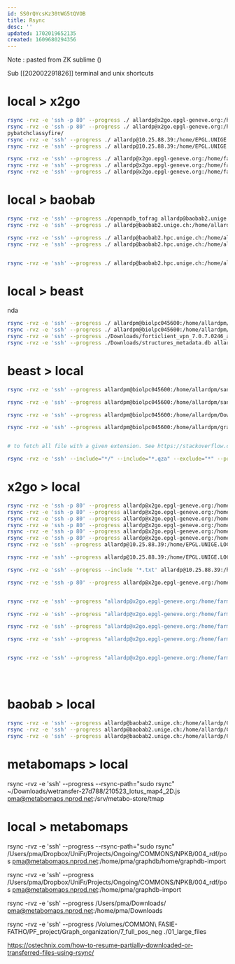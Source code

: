 ```yaml
---
id: SS0rQYcsKz30tWG5tQVOB
title: Rsync
desc: ''
updated: 1702019652135
created: 1609680294356
---
```


Note : pasted from ZK sublime ()

Sub [[202002291826]] terminal and unix shortcuts


# local > x2go 

```bash
rsync -rvz -e 'ssh -p 80' --progress ./ allardp@x2go.epgl-geneve.org:/home/EPGL.UNIGE.LOCAL/allardp/pybatchclassyfire/
rsync -rvz -e 'ssh -p 80' --progress ./ allardp@x2go.epgl-geneve.org:/home/EPGL.UNIGE.LOCAL/allardp/
pybatchclassyfire/
rsync -rvz -e 'ssh' --progress ./ allardp@10.25.88.39:/home/EPGL.UNIGE.LOCAL/allardp/
rsync -rvz -e 'ssh' --progress ./ allardp@10.25.88.39:/home/EPGL.UNIGE.LOCAL/allardp/opennaturalproductsdb/data/interim/tables/3_curated/

rsync -rvz -e 'ssh' --progress ./ allardp@x2go.epgl-geneve.org:/home/farma.unige.ch/allardp/Desktop/FARMAnetwork/RECHERCHE/COMMON\ FASIE-FATHO/PMA/Ubuntu_VM_img/ISDB_DNP/results
rsync -rvz -e 'ssh' --progress ./ allardp@x2go.epgl-geneve.org:/home/farma.unige.ch/allardp/Desktop/FARMAnetwork/RECHERCHE/COMMON\ FASIE-FATHO/PF_project
rsync -rvz -e 'ssh' --progress ./ allardp@x2go.epgl-geneve.org:/home/farma.unige.ch/allardp/is_fragmentation/lotus_data
```

# local > baobab

```bash
rsync -rvz -e 'ssh' --progress ./opennpdb_tofrag allardp@baobab2.unige.ch:/home/allardp/data_to_frag/opennpdb/
rsync -rvz -e 'ssh' --progress ./ allardp@baobab2.unige.ch:/home/allardp/bash_files/opennpdb_bash

rsync -rvz -e 'ssh' --progress ./ allardp@baobab2.hpc.unige.ch:/home/allardp/bash_files/lotus_bash
rsync -rvz -e 'ssh' --progress ./ allardp@baobab2.hpc.unige.ch:/home/allardp/data_to_frag/lotus/


rsync -rvz -e 'ssh' --progress ./ allardp@baobab2.hpc.unige.ch:/home/allardp/is_fragmentation/lotus_data/

```

# local > beast
nda
```bash
rsync -rvz -e 'ssh' --progress ./ allardpm@biolpc045600:/home/allardpm/data_to_frag/opennpdb/
rsync -rvz -e 'ssh' --progress ./ allardpm@biolpc045600:/home/allardpm/cfm/bash_files
rsync -rvz -e 'ssh' --progress ./Downloads/forticlient_vpn_7.0.7.0246_amd64.deb allardpm@biolpc045600:/home/allardpm/Downloads/
rsync -rvz -e 'ssh' --progress ./Downloads/structures_metadata.db allardpm@biolpc045600:/home/ENPKG/data/structures_db/

```



# beast > local

```bash
rsync -rvz -e 'ssh' --progress allardpm@biolpc045600:/home/allardpm/sandbox/GNPS_output_Qemistree_set/*.qza ./ 

rsync -rvz -e 'ssh' --progress allardpm@biolpc045600:/home/allardpm/sandbox/GNPS_output_Qemistree_set/*.qza ./ 

rsync -rvz -e 'ssh' --progress allardpm@biolpc045600:/home/allardpm/Downloads/wetransfer_rhino_2022-01-10_0411.zip ./ 

rsync -rvz -e 'ssh' --progress allardpm@biolpc045600:/home/allardpm/graphdb-import ./graphdb-import 


# to fetch all file with a given extension. See https://stackoverflow.com/a/11111793 for details

rsync -rvz -e 'ssh' --include="*/" --include="*.qza" --exclude="*" --progress allardpm@biolpc045600:/home/allardpm/sandbox/GNPS_output_Qemistree_set/ ./
```


# x2go > local 

```bash
rsync -rvz -e 'ssh -p 80' --progress allardp@x2go.epgl-geneve.org:/home/EPGL.UNIGE.LOCAL/allardp/is_fragmentation/coconut_data/coconut_ISDB_pos.mgf /Users/pma/Dropbox/People/Swap_MS/ISDB_Coconut
rsync -rvz -e 'ssh -p 80' --progress allardp@x2go.epgl-geneve.org:/home/EPGL.UNIGE.LOCAL/allardp/opennaturalproductsdb/1_databases/PLANTCYC/2_chemo/2_rdkit/PLANTCYC_chemo_rdkit_new_pm.tsv ./
rsync -rvz -e 'ssh -p 80' --progress allardp@x2go.epgl-geneve.org:/home/EPGL.UNIGE.LOCAL/allardp/opennaturalproductsdb/1_databases/PLANTCYC/2_chemo/2_rdkit/PLANTCYC_chemo_rdkit_sanitized_pm.tsv ./
rsync -rvz -e 'ssh -p 80' --progress allardp@x2go.epgl-geneve.org:/home/EPGL.UNIGE.LOCAL/allardp/opennaturalproductsdb/outputs/tables/3_curated/curated_tablesampled1000.tsv ./
rsync -rvz -e 'ssh -p 80' --progress allardp@x2go.epgl-geneve.org:/home/EPGL.UNIGE.LOCAL/allardp/opennaturalproductsdb/outputs/tables/3_curated/curatedTable5000_shuffled_headed ./
rsync -rvz -e 'ssh -p 80' --progress allardp@x2go.epgl-geneve.org:/home/EPGL.UNIGE.LOCAL/allardp/qiime2_cscs_explo_remote/pfabre/cscs_PCoA.qzv ./
rsync -rvz -e 'ssh' --progress allardp@10.25.88.39:/home/EPGL.UNIGE.LOCAL/allardp/opennaturalproductsdb/data/interim/tables/1_translated/structure/unique.tsv ./

rsync -rvz -e 'ssh' --progress allardp@10.25.88.39:/home/EPGL.UNIGE.LOCAL/allardp/opennaturalproductsdb/data/interim/tables_min/3_curated/smiles.gz ./

rsync -rvz -e 'ssh' --progress --include '*.txt' allardp@10.25.88.39:/home/EPGL.UNIGE.LOCAL/allardp/opennaturalproductsdb/data/interim/tables/3_curated/ ./

rsync -rvz -e 'ssh -p 80' --progress allardp@x2go.epgl-geneve.org:/home/EPGL.UNIGE.LOCAL/allardp/Desktop/FARMAnetwork/RECHERCHE/COMMON\ FASIE-FATHO/Workshop_Material/Data_annotation_Workshop_2019/190225_FullDNP_prot_deprot.csv ./


rsync -rvz -e 'ssh' --progress "allardp@x2go.epgl-geneve.org:/home/farma.unige.ch/allardp/Desktop/FARMAnetwork/RECHERCHE/COMMON\ FASIE-FATHO/PMA/Ubuntu_VM_img/ISDB_DNP/results/fbmn_lena_metabo_results_DNP_top50.out" ./ 

rsync -rvz -e 'ssh' --progress "allardp@x2go.epgl-geneve.org:/home/farma.unige.ch/allardp/lotusProcessor/data/interim/tables/4_analysed/platinum.tsv.gz" ./ 

rsync -rvz -e 'ssh' --progress "allardp@x2go.epgl-geneve.org:/home/farma.unige.ch/allardp/lotusProcessor/data/processed/lotus.sqlite" ./ 

rsync -rvz -e 'ssh' --progress "allardp@x2go.epgl-geneve.org:/home/farma.unige.ch/allardp/Documents/Toy_Dataset_MN/GNPS_output_Toy_Dataset_MN/cscs_PCoA.qzv" ./ 


rsync -rvz -e 'ssh' --progress "allardp@x2go.epgl-geneve.org:/home/farma.unige.ch/allardp/Documents/PF_GNP3/GNPS_output_PF_GNP3/feature_table_for_biom.tsv" ./ 





```


# baobab > local 

```bash
rsync -rvz -e 'ssh' --progress allardp@baobab2.unige.ch:/home/allardp/CFM_results/npatlas ./results
rsync -rvz -e 'ssh' --progress allardp@baobab2.unige.ch:/home/allardp/CFM_results/npatlas ./results
rsync -rvz -e 'ssh' --progress allardp@baobab2.unige.ch:/home/allardp/CFM_results/coconut ./ --apend
```

# metabomaps > local 



rsync -rvz -e 'ssh' --progress --rsync-path="sudo rsync" ~/Downloads/wetransfer-27d788/210523_lotus_map4_2D.js pma@metabomaps.nprod.net:/srv/metabo-store/tmap


# local > metabomaps

rsync -rvz -e 'ssh' --progress --rsync-path="sudo rsync" /Users/pma/Dropbox/UniFr/Projects/Ongoing/COMMONS/NPKB/004_rdf/pos pma@metabomaps.nprod.net:/home/pma/graphdb/home/graphdb-import

rsync -rvz -e 'ssh' --progress /Users/pma/Dropbox/UniFr/Projects/Ongoing/COMMONS/NPKB/004_rdf/pos pma@metabomaps.nprod.net:/home/pma/graphdb-import

rsync -rvz -e 'ssh' --progress /Users/pma/Downloads/ pma@metabomaps.nprod.net:/home/pma/Downloads








rsync -rvz -e 'ssh' --progress /Volumes/COMMON\ FASIE-FATHO/PF_project/Graph_organization/7_full_pos_neg ./01_large_files


https://ostechnix.com/how-to-resume-partially-downloaded-or-transferred-files-using-rsync/